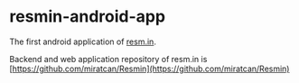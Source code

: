# resmin-android-app
The first android application of [resm.in](http://resm.in). 

Backend and web application repository of resm.in is [https://github.com/miratcan/Resmin](https://github.com/miratcan/Resmin)